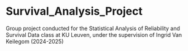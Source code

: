 # Survival_Analysis_Project
Group project conducted for the Statistical Analysis of Reliability and Survival Data class at KU Leuven, under the supervision of Ingrid Van Keilegom (2024-2025)
